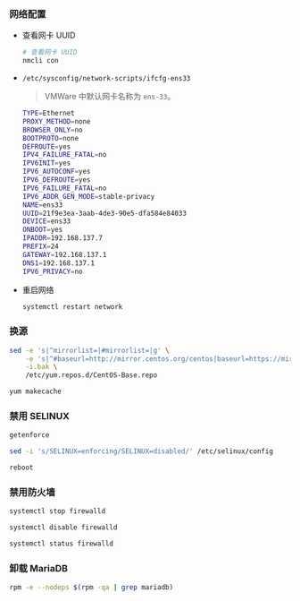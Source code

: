 ### 网络配置

- 查看网卡 UUID

  ```bash
  # 查看网卡 UUID
  nmcli con
  ```

- `/etc/sysconfig/network-scripts/ifcfg-ens33`

  > VMWare 中默认网卡名称为 `ens-33`。

  ```bash
  TYPE=Ethernet
  PROXY_METHOD=none
  BROWSER_ONLY=no
  BOOTPROTO=none
  DEFROUTE=yes
  IPV4_FAILURE_FATAL=no
  IPV6INIT=yes
  IPV6_AUTOCONF=yes
  IPV6_DEFROUTE=yes
  IPV6_FAILURE_FATAL=no
  IPV6_ADDR_GEN_MODE=stable-privacy
  NAME=ens33
  UUID=21f9e3ea-3aab-4de3-90e5-dfa584e84033
  DEVICE=ens33
  ONBOOT=yes
  IPADDR=192.168.137.7
  PREFIX=24
  GATEWAY=192.168.137.1
  DNS1=192.168.137.1
  IPV6_PRIVACY=no
  ```

- 重启网络

  ```bash
  systemctl restart network
  ```

### 换源

```bash
sed -e 's|^mirrorlist=|#mirrorlist=|g' \
    -e 's|^#baseurl=http://mirror.centos.org/centos|baseurl=https://mirrors.ustc.edu.cn/centos|g' \
    -i.bak \
    /etc/yum.repos.d/CentOS-Base.repo

yum makecache
```

### 禁用 SELINUX

```bash
getenforce

sed -i 's/SELINUX=enforcing/SELINUX=disabled/' /etc/selinux/config

reboot
```

### 禁用防火墙

```bash
systemctl stop firewalld

systemctl disable firewalld

systemctl status firewalld
```

### 卸载 MariaDB

```bash
rpm -e --nodeps $(rpm -qa | grep mariadb)
```
